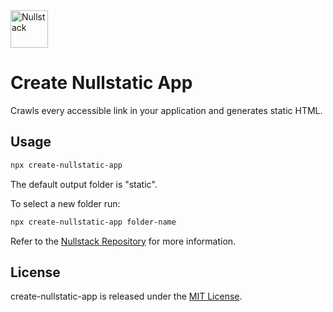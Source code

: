 <img src='https://raw.githubusercontent.com/nullstack/nullstack/master/nullstack.png' height='60' alt='Nullstack'>

# Create Nullstatic App

Crawls every accessible link in your application and generates static HTML.

## Usage

```bash
npx create-nullstatic-app
```

The default output folder is "static". 

To select a new folder run:

```bash
npx create-nullstatic-app folder-name
```

Refer to the [Nullstack Repository](https://github.com/nullstack/nullstack) for more information.

## License

create-nullstatic-app is released under the [MIT License](https://opensource.org/licenses/MIT).